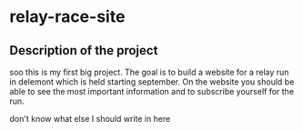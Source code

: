 # relay-race-site
## Description of the project
soo this is my first big project. The goal is to build a website for a relay run in delemont which is held starting september. On the website you should be able to see the most important information and to subscribe yourself for the run. 

don't know what else I should write in here